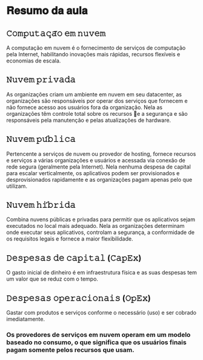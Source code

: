 # 𝐑𝐞𝐬𝐮𝐦𝐨 𝐝𝐚 𝐚𝐮𝐥𝐚

## 𝙲𝚘𝚖𝚙𝚞𝚝𝚊𝚌̧𝚊̃𝚘 𝚎𝚖 𝚗𝚞𝚟𝚎𝚖
A computação em nuvem é o fornecimento de serviços de computação pela Internet, habilitando inovações mais rápidas, recursos flexíveis e economias de escala.

## 𝙽𝚞𝚟𝚎𝚖 𝚙𝚛𝚒𝚟𝚊𝚍𝚊
As organizações criam um ambiente em nuvem em seu datacenter, as organizações são responsáveis por operar dos serviços que fornecem e não fornece acesso aos usuários fora da organização.
Nela as organizações têm controle total sobre os recursos e a segurança e são responsáveis pela manutenção e pelas atualizações de hardware.

## 𝙽𝚞𝚟𝚎𝚖 𝚙𝚞́𝚋𝚕𝚒𝚌𝚊
Pertencente a serviços de nuvem ou provedor de hosting, fornece recursos e serviços a várias organizações e usuários e acessada via conexão de rede segura (geralmente pela Internet).
Nela nenhuma despesa de capital para escalar verticalmente, os aplicativos podem ser provisionados e desprovisionados rapidamente e as organizações pagam apenas pelo que utilizam.

## 𝙽𝚞𝚟𝚎𝚖 𝚑𝚒́𝚋𝚛𝚒𝚍𝚊
Combina nuvens públicas e privadas para permitir que os aplicativos sejam executados no local mais adequado.
Nela as organizações determinam onde executar seus aplicativos, controlam a segurança, a conformidade de os requisitos legais e fornece a maior flexibilidade.

## 𝙳𝚎𝚜𝚙𝚎𝚜𝚊𝚜 𝚍𝚎 𝚌𝚊𝚙𝚒𝚝𝚊𝚕 (𝙲𝚊𝚙𝙴𝚡)
O gasto inicial de dinheiro é em infraestrutura física e as suas despesas tem um valor que se reduz com o tempo.

## 𝙳𝚎𝚜𝚙𝚎𝚜𝚊𝚜 𝚘𝚙𝚎𝚛𝚊𝚌𝚒𝚘𝚗𝚊𝚒𝚜 (𝙾𝚙𝙴𝚡)
Gastar com produtos e serviços conforme o necessário (uso) e ser cobrado imediatamente.

### Os provedores de serviços em nuvem operam em um modelo baseado no consumo,  o que significa que os usuários finais pagam somente pelos recursos que usam.










